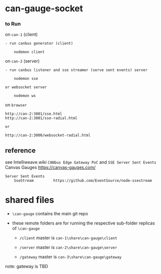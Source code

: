 # can-gauge-socket

### to Run 
on `can-1` (client)
    
    - run canbus generator (client)

        nodemon client

on `can-2` (server)

    - run canbus listener and sse streamer (serve sent events) server 

        nodemon sse

    or websocket server

        nodemon ws

on `browser`
    
    http://can-2:3001/sse.html
    http://can-2:3001/sse-radial.html

    or 

    http://can-2:3000/websocket-radial.html


## reference

see Intelliweave.wiki `CANbus Edge Gateway PoC` and `SSE Server Sent Events`
    Canvas Gauges
        https://canvas-gauges.com/
    
    Server Sent Events 
        SseStream         https://github.com/EventSource/node-ssestream



# shared files

- `\can-gauge` contains the main git repo

- these remote folders are for running the respective sub-folder replicas of `\can-gauge` 
    
    - `/client` master is `can-1\share\can-gauge\client`

    - `/server` master is `can-2\share\can-gauge\server`

    - `/gateway` master is `can-3\share\can-gauge\gateway`

note: gateway is TBD
        